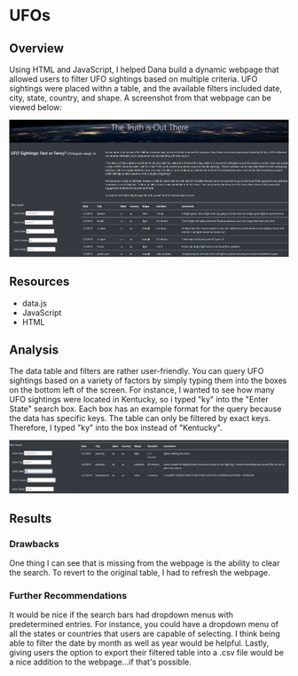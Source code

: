 # UFOs
## Overview
Using HTML and JavaScript, I helped Dana build a dynamic webpage that allowed users to filter UFO sightings based on multiple criteria. UFO sightings were placed withn a table, and the available filters included date, city, state, country, and shape. A screenshot from that webpage can be viewed below:

![Webpage Screen Shot](https://github.com/CSoldo1/UFOs/blob/main/Website_Photo.PNG)

## Resources
* data.js
* JavaScript
* HTML

## Analysis
The data table and filters are rather user-friendly. You can query UFO sightings based on a variety of factors by simply typing them into the boxes on the bottom left of the screen. For instance, I wanted to see how many UFO sightings were located in Kentucky, so i typed "ky" into the "Enter State" search box. Each box has an example format for the query because the data has specific keys. The table can only be filtered by exact keys. Therefore, I typed "ky" into the box instead of "Kentucky".

![Screenshot of KY Search](https://github.com/CSoldo1/UFOs/blob/main/website_search.PNG)

## Results

### Drawbacks
One thing I can see that is missing from the webpage is the ability to clear the search. To revert to the original table, I had to refresh the webpage. 

### Further Recommendations
It would be nice if the search bars had dropdown menus with predetermined entries. For instance, you could have a dropdown menu of all the states or countries that users are capable of selecting. I think being able to filter the date by month as well as year would be helpful. Lastly, giving users the option to export their filtered table into a .csv file would be a nice addition to the webpage...if that's possible. 
